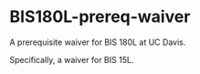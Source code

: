 # BIS180L-prereq-waiver

A prerequisite waiver for BIS 180L at UC Davis.

Specifically, a waiver for BIS 15L.
